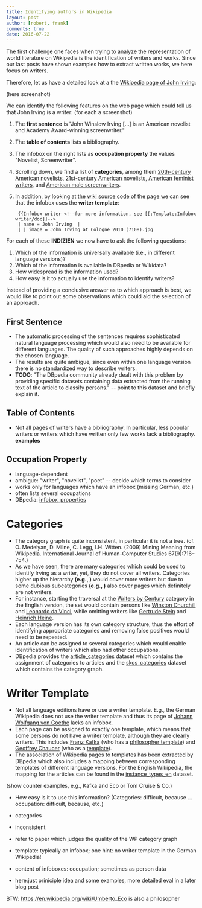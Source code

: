 ```yaml
---
title: Identifying authors in Wikipedia
layout: post
author: [robert, frank]
comments: true
date: 2016-07-22
---
```


The first challenge one faces when trying to analyze the
representation of world literature on Wikipedia is the identification
of writers and works. Since our last posts have shown examples how to
extract written works, we here focus on writers.

Therefore, let us have a detailed look at a the
[Wikipedia page of John Irving](https://en.wikipedia.org/wiki/John_Irving):

(here screenshot)

We can identify the following features on the web page which could
tell us that John Irving is a writer: (for each a screenshot)

1. The **first sentence** is "John Winslow Irving [...] is an American
   novelist and Academy Award-winning screenwriter."
2. The **table of contents** lists a bibliography.
3. The infobox on the right lists as **occupation property** the
   values "Novelist, Screenwriter".
4. Scrolling down, we find a list of **categories**, among them
   [20th-century American novelists](),
   [21st-century American novelists](), [American feminist writers](),
   and [American male screenwriters]().
5. In addition, by looking at
   [the wiki source code of the page ][source-code] we can see that
   the infobox uses the **writer template**:

        { {Infobox writer <!--for more information, see [[:Template:Infobox writer/doc]]-->
        | name = John Irving  |
        | | image = John Irving at Cologne 2010 (7108).jpg

For each of these **INDIZIEN** we now have to ask the following
questions:

1. Which of the information is universally available (i.e., in
   different language versions)?
2. Which of the information is available in DBpedia or Wikidata?
3. How widespread is the information used?
4. How easy is it to actually use the information to identify writers?

Instead of providing a conclusive answer as to which approach is best,
we would like to point out some observations which could aid the
selection of an approach.

## First Sentence

- The automatic processing of the sentences requires sophisticated
  natural language processing which would also need to be available
  for different languages. The quality of such approaches highly
  depends on the chosen language.
- The results are quite ambigue, since even within one language
  version there is no standardized way to describe writers.
- **TODO**: "The DBpedia community already dealt with this problem by
  providing specific datasets containing data extracted from the
  running text of the article to classify persons." -- point to this
  dataset and briefly explain it.

## Table of Contents
- Not all pages of writers have a bibliography. In particular, less
  popular writers or writers which have written only few works lack a
  bibliography. **examples**

## Occupation Property

- language-dependent
- ambigue: "writer", "novelist", "poet" -- decide which terms to consider
- works only for languages which have an infobox (missing German,
      etc.)
- often lists several occupations
- DBpedia: [infobox_properties]()

# Categories

- The category graph is quite inconsistent, in particular it is not a
  tree. (cf. O. Medelyan, D. Milne, C. Legg, I.H. Witten. (2009)
  Mining Meaning from Wikipedia. International Journal of
  Human-Computer Studies 67(9):716–754.)
- As we have seen, there are many categories which could be used to
  identify Irving as a writer, yet, they do not cover all
  writers. Categories higher up the hierarchy **(e.g., )** would cover
  more writers but due to some dubious subcategories **(e.g., )** also
  cover pages which definitely are not writers.
- For instance, starting the traversal at the [Writers by Century]()
  category in the English version, the set would contain persons like
  [Winston Churchill]() and [Leonardo da Vinci](), while omitting
  writers like [Gertrude Stein]() and [Heinrich Heine]().
- Each language version has its own category structure, thus the
  effort of identifying appropriate categories and removing false
  positives would need to be repeated.
- An article can be assigned to several categories which would enable
  identification of writers which also had other occupations.
- DBpedia provides the [article_categories]() dataset which contains
  the assignment of categories to articles and the [skos_categories]()
  dataset which contains the category graph.

# Writer Template

- Not all language editions have or use a writer template. E.g., the
  German Wikipedia does not use the writer template and thus its page
  of
  [Johann Wolfgang von Goethe](https://de.wikipedia.org/wiki/Johann_Wolfgang_von_Goethe)
  lacks an infobox.
- Each page can be assigned to exactly one template, which means that
  some persons do not have a writer template, although they are
  clearly writers. This includes [Franz Kafka]() (who has a
  [philosopher template]()) and [Geoffrey Chaucer]() (who as a
  [template]()).
- The association of Wikipedia pages to templates has been extracted
  by DBpedia which also includes a mapping between corresponding
  templates of different language versions. For the English Wikipedia,
  the mapping for the articles can be found in the
  [instance_types_en]() dataset.
  

(show counter examples, e.g., Kafka and Eco or Tom Cruise & Co.)
- How easy is it to use this information? (Categories: difficult,
  because ... occupation: difficult, because, etc.)

- categories
- inconsistent
- refer to paper which judges the quality of the WP category graph
- template: typically an infobox; one hint: no writer template in the
  German Wikipedia!
- content of infoboxes: occupation; sometimes as person data
- here:just priniciple idea and some examples, more detailed eval in a
  later blog post


BTW: https://en.wikipedia.org/wiki/Umberto_Eco is also a philosopher 



[source-code]: https://en.wikipedia.org/w/index.php?title=John_Irving&action=edit&editintro=Template:BLP_editintro
